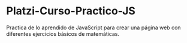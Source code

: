 # Platzi-Curso-Practico-JS
Practica de lo aprendido de JavaScript para crear una página web con diferentes ejercicios básicos de matemáticas. 
